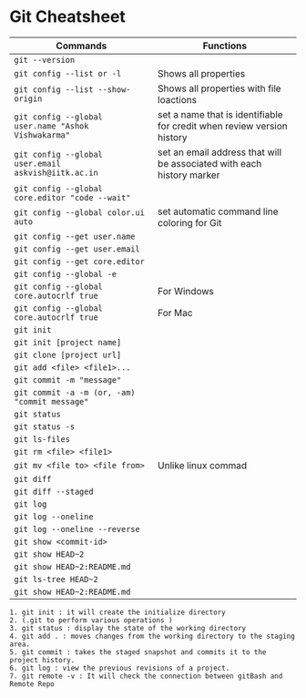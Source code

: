 # Git Cheatsheet

| Commands                                            | Functions                                                              |
| --------------------------------------------------- | ---------------------------------------------------------------------- |
| `git --version`                                     |                                                                        |
| `git config --list or -l`                           | Shows all properties                                                   |
| `git config --list --show-origin`                   | Shows all properties with file loactions                               |
| `git config --global user.name "Ashok Vishwakarma"` | set a name that is identifiable for credit when review version history |
| `git config --global user.email askvish@iitk.ac.in` | set an email address that will be associated with each history marker  |
| `git config --global core.editor "code --wait"`     |                                                                        |
| `git config --global color.ui auto`                 | set automatic command line coloring for Git                            |
| `git config --get user.name`                        |                                                                        |
| `git config --get user.email`                       |                                                                        |
| `git config --get core.editor`                      |                                                                        |
| `git config --global -e`                            |                                                                        |
| `git config --global core.autocrlf true`            | For Windows                                                            |
| `git config --global core.autocrlf true`            | For Mac                                                                |
| `git init`                                          |                                                                        |
| `git init [project name]`                           |                                                                        |
| `git clone [project url]`                           |                                                                        |
| `git add <file> <file1>...`                         |                                                                        |
| `git commit -m "message"`                           |                                                                        |
| `git commit -a -m (or, -am) "commit message"`       |                                                                        |
| `git status`                                        |                                                                        |
| `git status -s`                                     |                                                                        |
| `git ls-files`                                      |                                                                        |
| `git rm <file> <file1>`                             |                                                                        |
| `git mv <file to> <file from>`                      | Unlike linux commad                                                    |
| `git diff`                                          |                                                                        |
| `git diff --staged`                                 |                                                                        |
| `git log`                                           |                                                                        |
| `git log --oneline`                                 |                                                                        |
| `git log --oneline --reverse`                       |                                                                        |
| `git show <commit-id>`                              |                                                                        |
| `git show HEAD~2`                                   |                                                                        |
| `git show HEAD~2:README.md`                         |                                                                        |
| `git ls-tree HEAD~2`                                |                                                                        |
| `git show HEAD~2:README.md`                         |                                                                        |

```
1. git init : it will create the initialize directory
2. (.git to perform various operations )
3. git status : display the state of the working directory
4. git add . : moves changes from the working directory to the staging area.
5. git commit : takes the staged snapshot and commits it to the project history.
6. git log : view the previous revisions of a project.
7. git remote -v : It will check the connection between gitBash and Remote Repo
```

<!-- git config --global credential.helper cache -->
<!-- git log -p -->
<!-- git log --stat -->
<!-- git checkout filename -->
<!-- git checkout filename -->
<!-- git revert HEAD -->
<!-- git revert comit_id_here -->
<!-- git branch branch_name -->
<!-- git checkout branch_name -->
<!-- git branch -->
<!-- git checkout -b branch_name -->
<!-- git branch -d branch_name -->
<!-- git merge branch_name -->
<!-- git log --graph --oneline -->
<!-- git log --graph --oneline --all -->
<!-- git merge --abort -->
<!-- git add remote https://repo_here -->
<!-- git remote -v -->
<!-- git remote show origin -->
<!-- git push -->
<!-- git pull -->
<!-- git fetch -->
